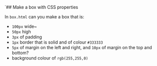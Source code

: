 `## Make a box with CSS properties

In `box.html` can you make a box that is:

- `100px` wide~
- `50px` high
- `3px` of padding
- `1px` border that is solid and of colour `#333333`
- `5px` of margin on the left and right, and `10px` of margin on the top and bottom?
- background colour of `rgb(255,255,0)`
